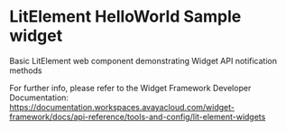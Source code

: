 # LitElement HelloWorld Sample widget
Basic LitElement web component demonstrating Widget API notification methods

For further info, please refer to the Widget Framework Developer Documentation:
https://documentation.workspaces.avayacloud.com/widget-framework/docs/api-reference/tools-and-config/lit-element-widgets